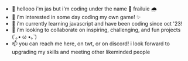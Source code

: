 - 👋 hellooo i'm jas but i'm coding under the name 🍓 frailuie 🌧️
- 👀 i'm interested in some day coding my own game! ✨
- 🌱 i'm currently learning javascript and have been coding since oct '23!
- 💞️ i'm looking to collaborate on inspiring, challenging, and fun projects (´｡• ω •｡`)
- 📫 you can reach me here, on twt, or on discord! i look forward to upgrading my skills and meeting other likeminded people
